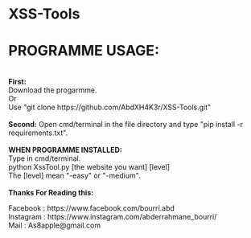 # XSS-Tools</CENTER>
<h1>PROGRAMME USAGE:</h1><br>
<b>First:</b><br>
Download the progarmme.<br>
Or<br>
Use "git clone https://github.com/AbdXH4K3r/XSS-Tools.git"<br><br>
<b>Second:</b>
Open cmd/terminal in the file directory and type "pip install -r requirements.txt".<br><br>
<b>WHEN PROGRAMME INSTALLED:</b><br>
Type in cmd/terminal.<br>
python XssTool.py [the website you want] [level]<br>
The [level] mean "-easy" or "-medium".<br><br>
<b>Thanks For Reading this:</b>
<p>Facebook : https://www.facebook.com/bourri.abd<br>
Instagram : https://www.instagram.com/abderrahmane_bourri/<br>
Mail : As8apple@gmail.com</p>
